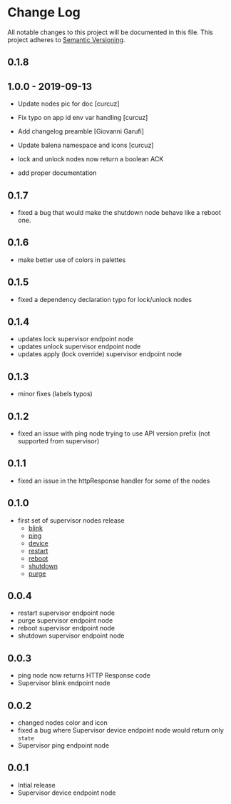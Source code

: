 # Change Log

All notable changes to this project will be documented in this file.
This project adheres to [Semantic Versioning](http://semver.org/).

## 0.1.8

## 1.0.0 - 2019-09-13

* Update nodes pic for doc [curcuz]
* Fix typo on app id env var handling [curcuz]
* Add changelog preamble [Giovanni Garufi]
* Update balena namespace and icons [curcuz]

* lock and unlock nodes now return a boolean ACK
* add proper documentation

## 0.1.7

* fixed a bug that would make the shutdown node behave like a reboot one.

## 0.1.6

* make better use of colors in palettes

## 0.1.5

* fixed a dependency declaration typo for lock/unlock nodes

## 0.1.4

* updates lock supervisor endpoint node
* updates unlock supervisor endpoint node
* updates apply (lock override) supervisor endpoint node

## 0.1.3

* minor fixes (labels typos)

## 0.1.2

* fixed an issue with ping node trying to use API version prefix (not supported from supervisor)

## 0.1.1

* fixed an issue in the httpResponse handler for some of the nodes

## 0.1.0
* first set of supervisor nodes release
  * [blink](https://docs.balena.io/runtime/supervisor-api/#post-v1-blink)
  * [ping](https://docs.balena.io/runtime/supervisor-api/#get-ping)
  * [device](https://docs.balena.io/runtime/supervisor-api/#get-v1-device)
  * [restart](https://docs.balena.io/runtime/supervisor-api/#post-v1-restart)
  * [reboot](https://docs.balena.io/runtime/supervisor-api/#post-v1-reboot)
  * [shutdown](https://docs.balena.io/runtime/supervisor-api/#post-v1-shutdown)
  * [purge](https://docs.balena.io/runtime/supervisor-api/#post-v1-purge)

## 0.0.4
* restart supervisor endpoint node
* purge supervisor endpoint node
* reboot supervisor endpoint node
* shutdown supervisor endpoint node

## 0.0.3
* ping node now returns HTTP Response code
* Supervisor blink endpoint node

## 0.0.2
* changed nodes color and icon
* fixed a bug where Supervisor device endpoint node would return only `state`
* Supervisor ping endpoint node

## 0.0.1
* Intial release
* Supervisor device endpoint node
